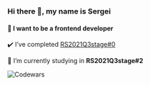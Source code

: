 ### Hi there 👋, my name is Sergei

#### 🔭 I want to be a frontend developer

✔️  I’ve completed [RS2021Q3stage#0](https://app.rs.school/certificate/ft68fgkt)

🌱  I’m currently studying in **RS2021Q3stage#2**

 ![Codewars](https://www.codewars.com/users/abrasov/badges/small)




  


